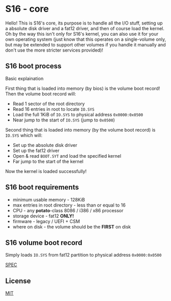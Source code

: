 # S16 - core
Hello!
This is S16's core, its purpose is to handle all the I/O stuff, setting up a absolute disk driver and a fat12 driver, and then of course load the kernel. Oh by the way this isn't only for S16's kernel, you can also use it for your own operating system (just know that this operates on a single-volume only, but may be extended to support other volumes if you handle it manually and don't use the more stricter services provided)!

## S16 boot process
Basic explaination

First thing that is loaded into memory (by bios) is the volume boot record! Then the volume boot record will:
- Read 1 sector of the root directory
- Read 16 entries in root to locate ``IO.SYS``
- Load the full 1KiB of ``IO.SYS`` to physical address ``0x0000:0x0500``
- Near jump to the start of ``IO.SYS`` (jump to ``0x0500``)

Second thing that is loaded into memory (by the volume boot record) is ``IO.SYS`` which will:
- Set up the absolute disk driver
- Set up the fat12 driver
- Open & read ``BOOT.SYT`` and load the specified kernel
- Far jump to the start of the kernel

Now the kernel is loaded successfully! 

## S16 boot requirements

- minimum usable memory - 128KiB
- max entries in root directory - less than or equal to 16
- CPU - any **potato**-class 8086 / i386 / x86 processor
- storage device - fat12 **ONLY!**
- firmware - legacy / UEFI + CSM
- where on disk - the volume should be the **FIRST** on disk

## S16 volume boot record

Simply loads ``IO.SYS`` from fat12 partition to physical address ``0x0000:0x0500``

[SPEC](src/boot/spec.txt)

## License

[MIT](license)